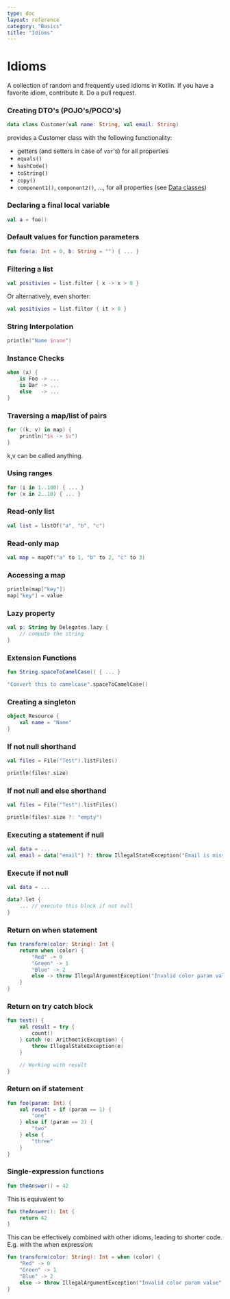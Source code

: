 ```yaml
---
type: doc
layout: reference
category: "Basics"
title: "Idioms"
---
```


# Idioms

A collection of random and frequently used idioms in Kotlin. If you have a favorite idiom, contribute it. Do a pull request.

### Creating DTO's (POJO's/POCO's)

``` kotlin
data class Customer(val name: String, val email: String)
```

provides a Customer class with the following functionality:

* getters (and setters in case of `var`'s) for all properties
* `equals()`
* `hashCode()`
* `toString()`
* `copy()`
* `component1()`, `component2()`, ..., for all properties (see [Data classes](data-classes.html))

### Declaring a final local variable

``` kotlin
val a = foo()
```

### Default values for function parameters

``` kotlin
fun foo(a: Int = 0, b: String = "") { ... }
```

### Filtering a list

``` kotlin
val positivies = list.filter { x -> x > 0 }
```

Or alternatively, even shorter:

``` kotlin
val positivies = list.filter { it > 0 }
```

### String Interpolation

``` kotlin
println("Name $name")
```

### Instance Checks

``` kotlin
when (x) {
    is Foo -> ...
    is Bar -> ...
    else   -> ...
}
```

### Traversing a map/list of pairs

``` kotlin
for ((k, v) in map) {
    println("$k -> $v")
}
```

k,v can be called anything.

### Using ranges

``` kotlin
for (i in 1..100) { ... }
for (x in 2..10) { ... }
```

### Read-only list

``` kotlin
val list = listOf("a", "b", "c")
```

### Read-only map

``` kotlin
val map = mapOf("a" to 1, "b" to 2, "c" to 3)
```

### Accessing a map

``` kotlin
println(map["key"])
map["key"] = value
```

### Lazy property

``` kotlin
val p: String by Delegates.lazy {
    // compute the string
}
```

### Extension Functions

``` kotlin
fun String.spaceToCamelCase() { ... }

"Convert this to camelcase".spaceToCamelCase()
```

### Creating a singleton

``` kotlin
object Resource {
    val name = "Name"
}
```

### If not null shorthand

``` kotlin
val files = File("Test").listFiles()

println(files?.size)
```

### If not null and else shorthand

``` kotlin
val files = File("Test").listFiles()

println(files?.size ?: "empty")
```

### Executing a statement if null

``` kotlin
val data = ...
val email = data["email"] ?: throw IllegalStateException("Email is missing!")
```

### Execute if not null

``` kotlin
val data = ...

data?.let {
    ... // execute this block if not null
}
```

### Return on when statement

``` kotlin
fun transform(color: String): Int {
    return when (color) {
        "Red" -> 0
        "Green" -> 1
        "Blue" -> 2
        else -> throw IllegalArgumentException("Invalid color param value")
    }
}
```

### Return on try catch block

``` kotlin
fun test() {
    val result = try {
        count()
    } catch (e: ArithmeticException) {
        throw IllegalStateException(e)
    }

    // Working with result
}
```

### Return on if statement

``` kotlin
fun foo(param: Int) {
    val result = if (param == 1) {
        "one"
    } else if (param == 2) {
        "two"
    } else {
        "three"
    }
}
```

### Single-expression functions

``` kotlin
fun theAnswer() = 42
```

This is equivalent to

``` kotlin
fun theAnswer(): Int {
    return 42
}
```

This can be effectively combined with other idioms, leading to shorter code. E.g. with the when expression:

``` kotlin
fun transform(color: String): Int = when (color) {
    "Red" -> 0
    "Green" -> 1
    "Blue" -> 2
    else -> throw IllegalArgumentException("Invalid color param value")
}
```
